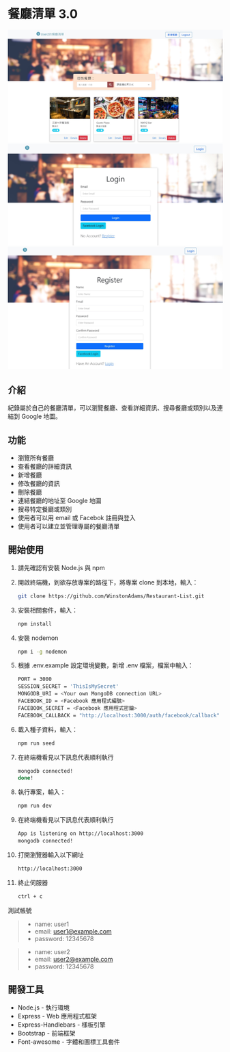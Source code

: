 # 餐廳清單 3.0

![Index page about Restaurant List](./public/image/餐廳清單4.0.jpg)
![Login](./public/image/login.jpg)
![Register](./public/image/register.jpg)

## 介紹

紀錄屬於自己的餐廳清單，可以瀏覽餐廳、查看詳細資訊、搜尋餐廳或類別以及連結到 Google 地圖。

## 功能

- 瀏覽所有餐廳
- 查看餐廳的詳細資訊
- 新增餐廳
- 修改餐廳的資訊
- 刪除餐廳
- 連結餐廳的地址至 Google 地圖
- 搜尋特定餐廳或類別
- 使用者可以用 email 或 Facebok 註冊與登入
- 使用者可以建立並管理專屬的餐廳清單

## 開始使用

1. 請先確認有安裝 Node.js 與 npm
2. 開啟終端機，到欲存放專案的路徑下，將專案 clone 到本地，輸入：

   ```bash
   git clone https://github.com/WinstonAdams/Restaurant-List.git
   ```
   
3. 安裝相關套件，輸入：

   ```bash
   npm install
   ```
   
4. 安裝 nodemon 

   ```bash
   npm i -g nodemon
   ```

5. 根據 .env.example 設定環境變數，新增 .env 檔案，檔案中輸入：

   ```bash
   PORT = 3000
   SESSION_SECRET = 'ThisIsMySecret'
   MONGODB_URI = <Your own MongoDB connection URL>
   FACEBOOK_ID = <Facebook 應用程式編號>
   FACEBOOK_SECRET = <Facebook 應用程式密鑰>
   FACEBOOK_CALLBACK = "http://localhost:3000/auth/facebook/callback"
   ```
   
6. 載入種子資料，輸入：

   ```bash
   npm run seed
   ```

7. 在終端機看見以下訊息代表順利執行
   
   ```bash
   mongodb connected!
   done!
   ```
   
8. 執行專案，輸入：

   ```bash
   npm run dev
   ```

9. 在終端機看見以下訊息代表順利執行

   ```bash
   App is listening on http://localhost:3000
   mongodb connected!
   ```
   
10. 打開瀏覽器輸入以下網址

    ```bash
    http://localhost:3000
    ```

11. 終止伺服器
    
    ```bash
    ctrl + c
    ```

    
測試帳號

   >- name: user1
   >- email: <user1@example.com>
   >- password: 12345678
   
   >- name: user2
   >- email: <user2@example.com>
   >- password: 12345678


## 開發工具

- Node.js - 執行環境
- Express - Web 應用程式框架
- Express-Handlebars - 樣板引擎
- Bootstrap - 前端框架
- Font-awesome - 字體和圖標工具套件
